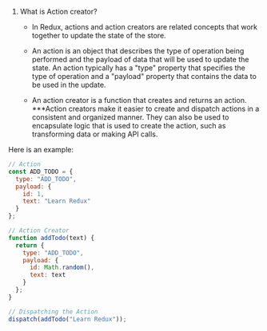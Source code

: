 1. What is Action creator?
	- In Redux, actions and action creators are related concepts that work together to update the state of the store.
	
	- An action is an object that describes the type of operation being performed and the payload of data that will be used to update the state. An action typically has a "type" property that specifies the type of operation and a "payload" property that contains the data to be used in the update.
	
	- An action creator is a function that creates and returns an action.  ***Action creators make it easier to create and dispatch actions in a consistent and organized manner. They can also be used to encapsulate logic that is used to create the action, such as transforming data or making API calls.

Here is an example:

```js
// Action
const ADD_TODO = {
  type: "ADD_TODO",
  payload: {
    id: 1,
    text: "Learn Redux"
  }
};

// Action Creator
function addTodo(text) {
  return {
    type: "ADD_TODO",
    payload: {
      id: Math.random(),
      text: text
    }
  };
}

// Dispatching the Action
dispatch(addTodo("Learn Redux"));

```